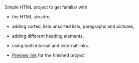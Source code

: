 Simple HTML project to get familiar with 

  * the HTML structre, 
  * adding sorted, lists unsorted lists, paragraphs and pictures,
  * adding different heading elements,
  * using both internal and external links.

* [Preview link](https://htmlpreview.github.io/?https://github.com/konrascher3/odin-recipes/blob/main/index.html) for the finished project
